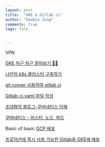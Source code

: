 ```yaml
---
layout: post
title:  "GKE & Gitlab ci"
author: "Soobin Jung"
comments: true
tags: Tale


---
```




VPN

[GKE 차근 차근 알아보기 👍🏻](https://medium.com/@jwlee98/gcp-gke-%EC%B0%A8%EA%B7%BC-%EC%B0%A8%EA%B7%BC-%EC%95%8C%EC%95%84%EB%B3%B4%EA%B8%B0-1%ED%83%84-gke-%EA%B0%9C%EC%9A%94-382dc69b2ec4)

[나만의 k8s 클러스터 구축하기](https://coffeewhale.com/kubernetes/cluster/gke/2020/09/04/k8s-gke/) 

[git runner 사용하여 gitlab ci](https://hihellloitland.tistory.com/65) 

[Gitlab-ci.yaml 파일 작성](https://docs.gitlab.com/ee/ci/yaml/gitlab_ci_yaml.html)

[조대협의 블로그-쿠버네티스 이해 ](https://bcho.tistory.com/1256?category=731548)

[쿠버네티스 - 마스터, 노드, 파드](https://jybaek.tistory.com/860)

Basic of basic
[GCP 배포](https://online.codingapple.com/unit/nodejs-deployment-googlecloud/)

[프로덕션에 즉시 사용 가능한 Gitlab을 GKE에 배포](https://cloud.google.com/architecture/deploying-production-ready-gitlab-on-gke?hl=ko)

